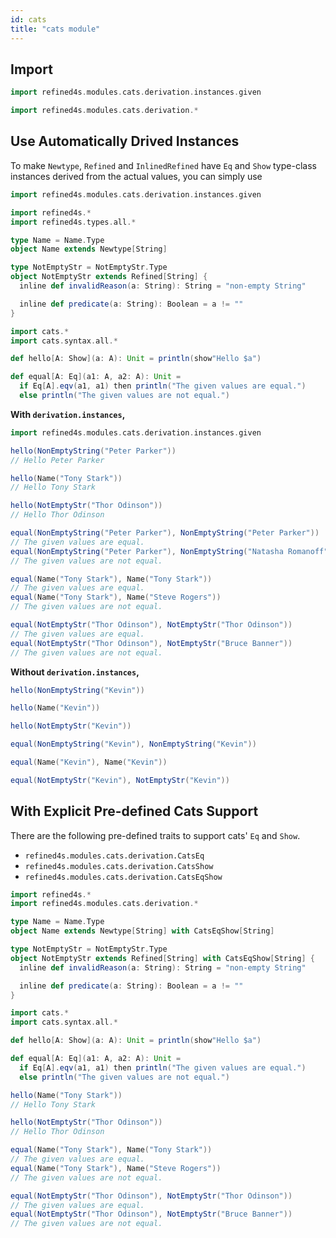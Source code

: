 ```yaml
---
id: cats
title: "cats module"
---
```


## Import
```scala
import refined4s.modules.cats.derivation.instances.given
```
```scala
import refined4s.modules.cats.derivation.*
```

## Use Automatically Drived Instances
To make `Newtype`, `Refined` and `InlinedRefined` have `Eq` and `Show` type-class instances derived from the actual values, you can simply use
```scala
import refined4s.modules.cats.derivation.instances.given
```

```scala mdoc
import refined4s.*
import refined4s.types.all.*

type Name = Name.Type
object Name extends Newtype[String]

type NotEmptyStr = NotEmptyStr.Type
object NotEmptyStr extends Refined[String] {
  inline def invalidReason(a: String): String = "non-empty String"

  inline def predicate(a: String): Boolean = a != ""
}

import cats.*
import cats.syntax.all.*

def hello[A: Show](a: A): Unit = println(show"Hello $a")

def equal[A: Eq](a1: A, a2: A): Unit =
  if Eq[A].eqv(a1, a1) then println("The given values are equal.")
  else println("The given values are not equal.")
```

**With `derivation.instances`,**

```scala
import refined4s.modules.cats.derivation.instances.given

hello(NonEmptyString("Peter Parker"))
// Hello Peter Parker

hello(Name("Tony Stark"))
// Hello Tony Stark

hello(NotEmptyStr("Thor Odinson"))
// Hello Thor Odinson

equal(NonEmptyString("Peter Parker"), NonEmptyString("Peter Parker"))
// The given values are equal.
equal(NonEmptyString("Peter Parker"), NonEmptyString("Natasha Romanoff"))
// The given values are not equal.

equal(Name("Tony Stark"), Name("Tony Stark"))
// The given values are equal.
equal(Name("Tony Stark"), Name("Steve Rogers"))
// The given values are not equal.

equal(NotEmptyStr("Thor Odinson"), NotEmptyStr("Thor Odinson"))
// The given values are equal.
equal(NotEmptyStr("Thor Odinson"), NotEmptyStr("Bruce Banner"))
// The given values are not equal.
```

**Without `derivation.instances`,**

```scala mdoc:fail
hello(NonEmptyString("Kevin"))
```
```scala mdoc:fail
hello(Name("Kevin"))
```
```scala mdoc:fail
hello(NotEmptyStr("Kevin"))
```
```scala mdoc:fail
equal(NonEmptyString("Kevin"), NonEmptyString("Kevin"))
```
```scala mdoc:fail
equal(Name("Kevin"), Name("Kevin"))
```
```scala mdoc:fail
equal(NotEmptyStr("Kevin"), NotEmptyStr("Kevin"))
```


## With Explicit Pre-defined Cats Support
There are the following pre-defined traits to support cats' `Eq` and `Show`.
* `refined4s.modules.cats.derivation.CatsEq`
* `refined4s.modules.cats.derivation.CatsShow`
* `refined4s.modules.cats.derivation.CatsEqShow`

```scala mdoc:reset
import refined4s.*
import refined4s.modules.cats.derivation.*

type Name = Name.Type
object Name extends Newtype[String] with CatsEqShow[String]

type NotEmptyStr = NotEmptyStr.Type
object NotEmptyStr extends Refined[String] with CatsEqShow[String] {
  inline def invalidReason(a: String): String = "non-empty String"

  inline def predicate(a: String): Boolean = a != ""
}

import cats.*
import cats.syntax.all.*

def hello[A: Show](a: A): Unit = println(show"Hello $a")

def equal[A: Eq](a1: A, a2: A): Unit =
  if Eq[A].eqv(a1, a1) then println("The given values are equal.")
  else println("The given values are not equal.")
```

```scala
hello(Name("Tony Stark"))
// Hello Tony Stark

hello(NotEmptyStr("Thor Odinson"))
// Hello Thor Odinson

equal(Name("Tony Stark"), Name("Tony Stark"))
// The given values are equal.
equal(Name("Tony Stark"), Name("Steve Rogers"))
// The given values are not equal.

equal(NotEmptyStr("Thor Odinson"), NotEmptyStr("Thor Odinson"))
// The given values are equal.
equal(NotEmptyStr("Thor Odinson"), NotEmptyStr("Bruce Banner"))
// The given values are not equal.
```

